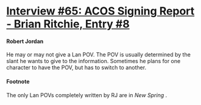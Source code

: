 # [Interview #65: ACOS Signing Report - Brian Ritchie, Entry #8](https://www.theoryland.com/intvmain.php?i=65#8)

#### Robert Jordan

He may or may not give a Lan POV. The POV is usually determined by the slant he wants to give to the information. Sometimes he plans for one character to have the POV, but has to switch to another.

#### Footnote

The only Lan POVs completely written by RJ are in
*New Spring*
.


